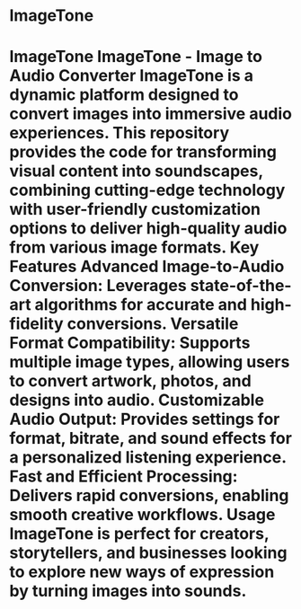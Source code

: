 # ImageTone
 # ImageTone  ImageTone - Image to Audio Converter ImageTone is a dynamic platform designed to convert images into immersive audio experiences. This repository provides the code for transforming visual content into soundscapes, combining cutting-edge technology with user-friendly customization options to deliver high-quality audio from various image formats.  Key Features Advanced Image-to-Audio Conversion: Leverages state-of-the-art algorithms for accurate and high-fidelity conversions. Versatile Format Compatibility: Supports multiple image types, allowing users to convert artwork, photos, and designs into audio. Customizable Audio Output: Provides settings for format, bitrate, and sound effects for a personalized listening experience. Fast and Efficient Processing: Delivers rapid conversions, enabling smooth creative workflows. Usage ImageTone is perfect for creators, storytellers, and businesses looking to explore new ways of expression by turning images into sounds.
